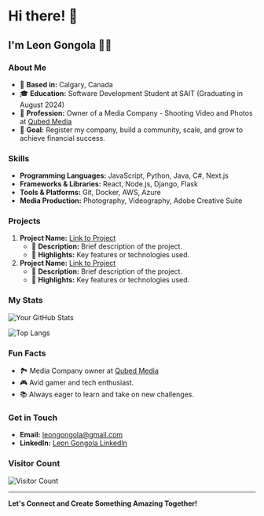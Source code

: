 # Hi there! 👋

## I'm Leon Gongola 👨‍💻

### About Me
- 📍 **Based in:** Calgary, Canada
- 🎓 **Education:** Software Development Student at SAIT (Graduating in August 2024)
- 📸 **Profession:** Owner of a Media Company - Shooting Video and Photos at [Qubed Media](https://qubedmedia.ca)
- 🚀 **Goal:** Register my company, build a community, scale, and grow to achieve financial success.

### Skills
- **Programming Languages:** JavaScript, Python, Java, C#, Next.js
- **Frameworks & Libraries:** React, Node.js, Django, Flask
- **Tools & Platforms:** Git, Docker, AWS, Azure
- **Media Production:** Photography, Videography, Adobe Creative Suite

### Projects
1. **Project Name:** [Link to Project](#)
   - 🔧 **Description:** Brief description of the project.
   - 🌟 **Highlights:** Key features or technologies used.
2. **Project Name:** [Link to Project](#)
   - 🔧 **Description:** Brief description of the project.
   - 🌟 **Highlights:** Key features or technologies used.

### My Stats
![Your GitHub Stats](https://github-readme-stats.vercel.app/api?username=leongongola&show_icons=true&theme=radical)

![Top Langs](https://github-readme-stats.vercel.app/api/top-langs/?username=leongongola&layout=compact&theme=radical)

### Fun Facts
- 🏞️ Media Company owner at [Qubed Media](https://qubedmedia.ca)
- 🎮 Avid gamer and tech enthusiast.
- 📚 Always eager to learn and take on new challenges.

### Get in Touch
- **Email:** [leongongola@gmail.com](mailto:leongongola@gmail.com)
- **LinkedIn:** [Leon Gongola LinkedIn](https://www.linkedin.com/in/leongongola/)

### Visitor Count
![Visitor Count](https://profile-counter.glitch.me/{leongongola}/count.svg)

---

**Let's Connect and Create Something Amazing Together!**

